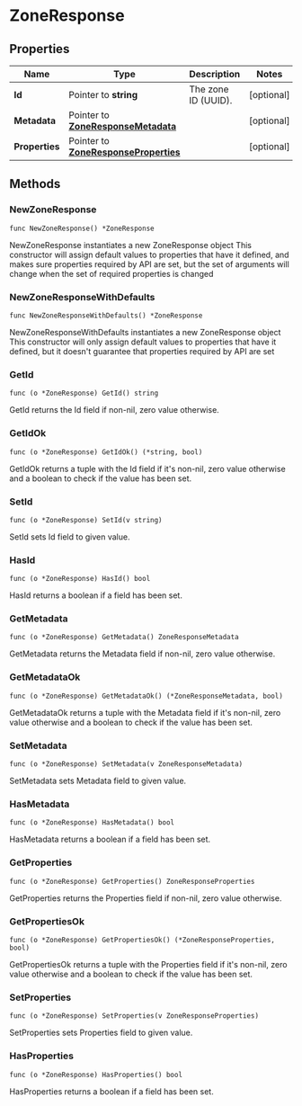 # ZoneResponse

## Properties

|Name | Type | Description | Notes|
|------------ | ------------- | ------------- | -------------|
|**Id** | Pointer to **string** | The zone ID (UUID). | [optional] |
|**Metadata** | Pointer to [**ZoneResponseMetadata**](ZoneResponseMetadata.md) |  | [optional] |
|**Properties** | Pointer to [**ZoneResponseProperties**](ZoneResponseProperties.md) |  | [optional] |

## Methods

### NewZoneResponse

`func NewZoneResponse() *ZoneResponse`

NewZoneResponse instantiates a new ZoneResponse object
This constructor will assign default values to properties that have it defined,
and makes sure properties required by API are set, but the set of arguments
will change when the set of required properties is changed

### NewZoneResponseWithDefaults

`func NewZoneResponseWithDefaults() *ZoneResponse`

NewZoneResponseWithDefaults instantiates a new ZoneResponse object
This constructor will only assign default values to properties that have it defined,
but it doesn't guarantee that properties required by API are set

### GetId

`func (o *ZoneResponse) GetId() string`

GetId returns the Id field if non-nil, zero value otherwise.

### GetIdOk

`func (o *ZoneResponse) GetIdOk() (*string, bool)`

GetIdOk returns a tuple with the Id field if it's non-nil, zero value otherwise
and a boolean to check if the value has been set.

### SetId

`func (o *ZoneResponse) SetId(v string)`

SetId sets Id field to given value.

### HasId

`func (o *ZoneResponse) HasId() bool`

HasId returns a boolean if a field has been set.

### GetMetadata

`func (o *ZoneResponse) GetMetadata() ZoneResponseMetadata`

GetMetadata returns the Metadata field if non-nil, zero value otherwise.

### GetMetadataOk

`func (o *ZoneResponse) GetMetadataOk() (*ZoneResponseMetadata, bool)`

GetMetadataOk returns a tuple with the Metadata field if it's non-nil, zero value otherwise
and a boolean to check if the value has been set.

### SetMetadata

`func (o *ZoneResponse) SetMetadata(v ZoneResponseMetadata)`

SetMetadata sets Metadata field to given value.

### HasMetadata

`func (o *ZoneResponse) HasMetadata() bool`

HasMetadata returns a boolean if a field has been set.

### GetProperties

`func (o *ZoneResponse) GetProperties() ZoneResponseProperties`

GetProperties returns the Properties field if non-nil, zero value otherwise.

### GetPropertiesOk

`func (o *ZoneResponse) GetPropertiesOk() (*ZoneResponseProperties, bool)`

GetPropertiesOk returns a tuple with the Properties field if it's non-nil, zero value otherwise
and a boolean to check if the value has been set.

### SetProperties

`func (o *ZoneResponse) SetProperties(v ZoneResponseProperties)`

SetProperties sets Properties field to given value.

### HasProperties

`func (o *ZoneResponse) HasProperties() bool`

HasProperties returns a boolean if a field has been set.



